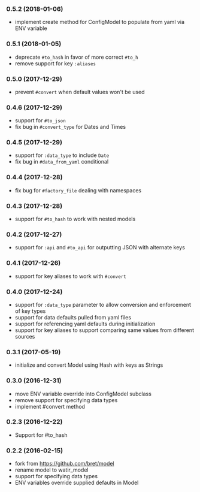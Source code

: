### 0.5.2 (2018-01-06)

* implement create method for ConfigModel to populate from yaml via ENV variable

### 0.5.1 (2018-01-05)

* deprecate `#to_hash` in favor of more correct `#to_h`
* remove support for key `:aliases` 

### 0.5.0 (2017-12-29)

* prevent `#convert` when default values won't be used

### 0.4.6 (2017-12-29)

* support for `#to_json`
* fix bug in `#convert_type` for Dates and Times

### 0.4.5 (2017-12-29)

* support for `:data_type` to include `Date`
* fix bug in `#data_from_yaml` conditional

### 0.4.4 (2017-12-28)

* fix bug for `#factory_file` dealing with namespaces

### 0.4.3 (2017-12-28)

* support for `#to_hash` to work with nested models

### 0.4.2 (2017-12-27)

* support for `:api` and `#to_api` for outputting JSON with alternate keys

### 0.4.1 (2017-12-26)

* support for key aliases to work with `#convert`

### 0.4.0 (2017-12-24)

* support for `:data_type` parameter to allow conversion and enforcement of key types
* support for data defaults pulled from yaml files
* support for referencing yaml defaults during initialization
* support for key aliases to support comparing same values from different sources

### 0.3.1 (2017-05-19)

* initialize and convert Model using Hash with keys as Strings

### 0.3.0 (2016-12-31)

* move ENV variable override into ConfigModel subclass
* remove support for specifying data types
* implement #convert method

### 0.2.3 (2016-12-22)

* Support for #to_hash

### 0.2.2 (2016-02-15)

* fork from https://github.com/bret/model
* rename model to watir_model
* support for specifying data types
* ENV variables override supplied defaults in Model
